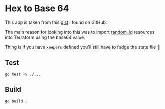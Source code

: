 # Hex to Base 64

This app is taken from this [gist](https://gist.github.com/jeffwecan/cc6b298f5363f24a21f4d73365be20f8) i found on GitHub.

The main reason for looking into this was to import [random_id](https://registry.terraform.io/providers/hashicorp/random/latest/docs/resources/id#import) resources into Terraform using the base64 value.

Thing is if you have `keepers` defined you'll still have to fudge the state file :grimacing:

## Test

```shell
go test -v ./...
```

## Build

```shell
go build .
```

